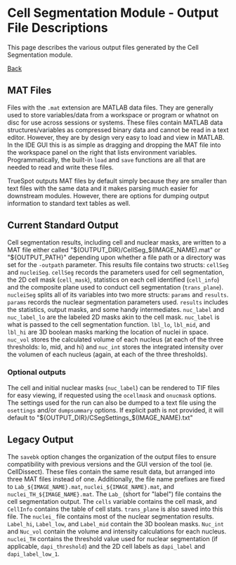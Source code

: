 # Cell Segmentation Module - Output File Descriptions
This page describes the various output files generated by the Cell Segmentation module.

[Back](../dochome.md)

## MAT Files
Files with the `.mat` extension are MATLAB data files. They are generally used to store variables/data from a workspace or program or whatnot on disc for use across sessions or systems. These files contain MATLAB data structures/variables as compressed binary data and cannot be read in a text editor. However, they are by design very easy to load and view in MATLAB. In the IDE GUI this is as simple as dragging and dropping the MAT file into the workspace panel on the right that lists environment variables. Programmatically, the built-in `load` and `save` functions are all that are needed to read and write these files.

TrueSpot outputs MAT files by default simply because they are smaller than text files with the same data and it makes parsing much easier for downstream modules. However, there are options for dumping output information to standard text tables as well.

## Current Standard Output
Cell segmentation results, including cell and nuclear masks, are written to a MAT file either called "${OUTPUT_DIR}/CellSeg_$(IMAGE_NAME).mat" or "${OUTPUT_PATH}" depending upon whether a file path or a directory was set for the `-outpath` parameter. This results file contains two structs: `cellSeg` and `nucleiSeg`. `cellSeg` records the parameters used for cell segmentation, the 2D cell mask (`cell_mask`), statistics on each cell identified (`cell_info`) and the composite plane used to conduct cell segmentation (`trans_plane`).
`nucleiSeg` splits all of its variables into two more structs: `params` and `results`. `params` records the nuclear segmentation parameters used. `results` includes the statistics, output masks, and some handy intermediates. `nuc_label` and `nuc_label_lo` are the labeled 2D masks akin to the cell mask. `nuc_label` is what is passed to the cell segmentation function. `lbl_lo`, `lbl_mid`, and `lbl_hi` are 3D boolean masks marking the location of nuclei in space. `nuc_vol` stores the calculated volume of each nucleus (at each of the three thresholds: lo, mid, and hi) and `nuc_int` stores the integrated intensity over the volumen of each nucleus (again, at each of the three thresholds).

### Optional outputs
The cell and  initial nuclear masks (`nuc_label`) can be rendered to TIF files for easy viewing, if requested using the `ocellmask` and `onucmask` options. The settings used for the run can also be dumped to a text file using the `osettings` and/or `dumpsummary` options. If explicit path is not provided, it will default to "${OUTPUT_DIR}/CSegSettings_$(IMAGE_NAME).txt"

## Legacy Output
The `savebk` option changes the organization of the output files to ensure compatibility with previous versions and the GUI version of the tool (ie. CellDissect). These files contain the same result data, but arranged into three MAT files instead of one. Additionally, the file name prefixes are fixed to `Lab_${IMAGE_NAME}.mat`, `nuclei_${IMAGE_NAME}.mat`, and `nuclei_TH_${IMAGE_NAME}.mat`.
The `Lab_` (short for "label") file contains the cell segmentation output. The `cells` variable contains the cell mask, and `CellInfo` contains the table of cell stats. `trans_plane` is also saved into this file.
The `nuclei_` file contains most of the nuclear segmentation results. `Label_hi`, `Label_low`, and `Label_mid` contain the 3D boolean masks. `Nuc_int` and `Nuc_vol` contain the volume and intensity calculations for each nucleus.
`nuclei_TH` contains the threshold value used for nuclear segmentation (if applicable, `dapi_threshold`) and the 2D cell labels as `dapi_label` and `dapi_label_low_1`.
